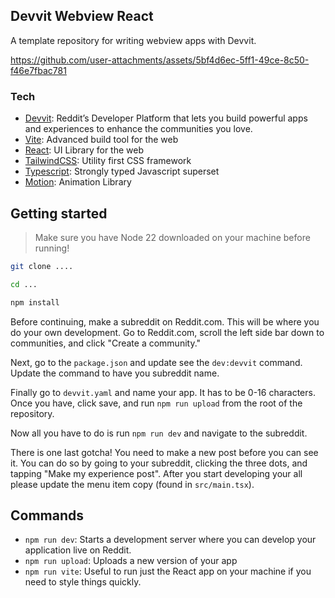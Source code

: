 ## Devvit Webview React

A template repository for writing webview apps with Devvit.

https://github.com/user-attachments/assets/5bf4d6ec-5ff1-49ce-8c50-f46e7fbac781

### Tech

- [Devvit](https://developers.reddit.com/docs/): Reddit’s Developer Platform that lets you build powerful apps and experiences to enhance the communities you love.
- [Vite](https://vite.dev/): Advanced build tool for the web
- [React](https://react.dev/): UI Library for the web
- [TailwindCSS](https://tailwindcss.com/): Utility first CSS framework
- [Typescript](https://www.typescriptlang.org/): Strongly typed Javascript superset
- [Motion](https://motion.dev/): Animation Library

## Getting started

> Make sure you have Node 22 downloaded on your machine before running!

```sh
git clone ....

cd ...

npm install
```

Before continuing, make a subreddit on Reddit.com. This will be where you do your own development. Go to Reddit.com, scroll the left side bar down to communities, and click "Create a community."

Next, go to the `package.json` and update see the `dev:devvit` command. Update the command to have you subreddit name.

Finally go to `devvit.yaml` and name your app. It has to be 0-16 characters. Once you have, click save, and run `npm run upload` from the root of the repository.

Now all you have to do is run `npm run dev` and navigate to the subreddit.

There is one last gotcha! You need to make a new post before you can see it. You can do so by going to your subreddit, clicking the three dots, and tapping "Make my experience post". After you start developing your all please update the menu item copy (found in `src/main.tsx`).

## Commands

- `npm run dev`: Starts a development server where you can develop your application live on Reddit.
- `npm run upload`: Uploads a new version of your app
- `npm run vite`: Useful to run just the React app on your machine if you need to style things quickly.
